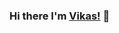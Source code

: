 ### Hi there I'm [Vikas!](https://vikasthakur.netlify.app/) 👋

<!--
**Vikas0786/Vikas0786** is a ✨ _special_ ✨ repository because its `README.md` (this file) appears on your GitHub profile.

Here are some ideas to get you started:

Hi, I'm Vikas Thakur, a passionate self-taught Web Developer from India.


- 🔭 I’m currently working on React
- 🌱 I’m currently learning React.js
- 👯 I’m looking to collaborate on Javascript and React.js
- ⚡ Fun fact: I love Chess
-->
